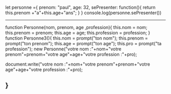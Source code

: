 let personne ={
        prenom: "paul",
        age: 32,
        sePresenter: function(){
            return this.prenom +"a"+this.age+"ans";
        }
}
console.log(personne.sePresenter())

-----------------------------------------
function Personne(nom, prenom, age ,profession){
    this.nom = nom;
    this.prenom = prenom;
    this.age = age;
    this.profession = profession;
}
function Personne3(){
    this.nom = prompt("ton nom");
    this.prenom = prompt("ton prenom");
    this.age = prompt("ton age");
    this.pro = prompt("ta profession");
 new Personne("votre nom :"+nom+"votre prenom"+prenom+"votre age"+age+"votre profession :"+pro);

document.write("votre nom :"+nom+"votre prenom"+prenom+"votre age"+age+"votre profession :"+pro);

}
-------------------------------------------